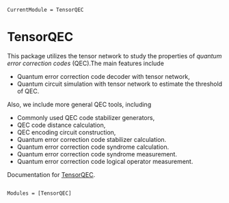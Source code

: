```@meta
CurrentModule = TensorQEC
```

# TensorQEC

This package utilizes the tensor network to study the properties of *quantum error correction codes* (QEC).The main features include
* Quantum error correction code decoder with tensor network,
* Quantum circuit simulation with tensor network to estimate the threshold of QEC.

Also, we include more general QEC tools, including
* Commonly used QEC code stabilizer generators,
* QEC code distance calculation,
* QEC encoding circuit construction,
* Quantum error correction code stabilizer calculation.
* Quantum error correction code syndrome calculation.
* Quantum error correction code syndrome measurement.
* Quantum error correction code logical operator measurement.

Documentation for [TensorQEC](https://github.com/nzy1997/TensorQEC.jl).

```@index
```

```@autodocs
Modules = [TensorQEC]
```
